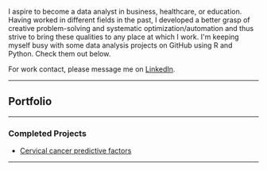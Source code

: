 I aspire to become a data analyst in business, healthcare, or education. Having worked in different fields in the past, I developed a better grasp of creative problem-solving and systematic optimization/automation and thus strive to bring these qualities to any place at which I work. I'm keeping myself busy with some data analysis projects on GitHub using R and Python. Check them out below.

For work contact, please message me on [LinkedIn](https://www.linkedin.com/in/maiqha/). 

---

## Portfolio

---

### Completed Projects

- [Cervical cancer predictive factors](http://maiqha.github.io/cervical-cancer-factors-with-R/)

---
